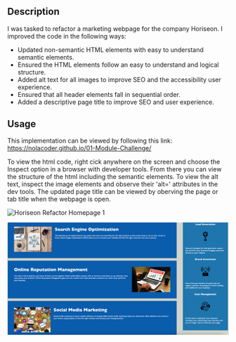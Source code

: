 # <Horiseon Website Refactor>

## Description

I was tasked to refactor a marketing webpage for the company Horiseon. I improved the code in the following ways:

 - Updated non-semantic HTML elements with easy to understand semantic elements. 
 - Ensured the HTML elements follow an easy to understand and logical structure.
 - Added alt text for all images to improve SEO and the accessibility user experience.
 - Ensured that all header elements fall in sequential order.
 - Added a descriptive page title to improve SEO and user experience.

## Usage

This implementation can be viewed by following this link: https://nolacoder.github.io/01-Module-Challenge/

To view the html code, right cick anywhere on the screen and choose the Inspect option in a browser with developer tools. From there you can view the structure of the html including the semantic elements. To view the alt text, inspect the image elements and observe their 'alt=' attributes in the dev tools. The updated page title can be viewed by oberving the page or tab title when the webpage is open. 

![Horiseon Refactor Homepage 1](./assets/images/Horiseon-Refactor-1.png)  

![Horiseon Refactor Homepage 1](./assets/images/Horiseon-Refactor-2.png)



